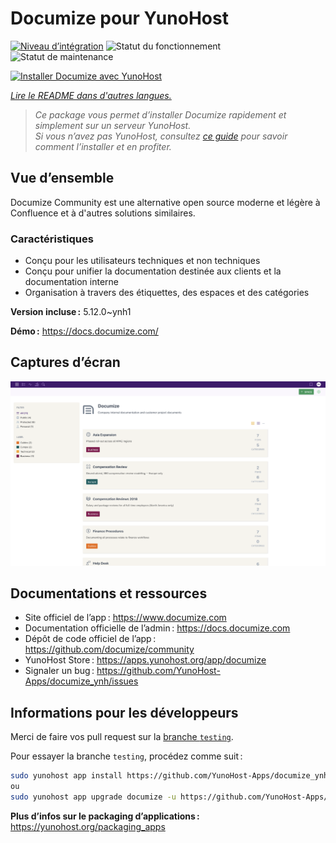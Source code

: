 <!--
Nota bene : ce README est automatiquement généré par <https://github.com/YunoHost/apps/tree/master/tools/readme_generator>
Il NE doit PAS être modifié à la main.
-->

# Documize pour YunoHost

[![Niveau d’intégration](https://dash.yunohost.org/integration/documize.svg)](https://ci-apps.yunohost.org/ci/apps/documize/) ![Statut du fonctionnement](https://ci-apps.yunohost.org/ci/badges/documize.status.svg) ![Statut de maintenance](https://ci-apps.yunohost.org/ci/badges/documize.maintain.svg)

[![Installer Documize avec YunoHost](https://install-app.yunohost.org/install-with-yunohost.svg)](https://install-app.yunohost.org/?app=documize)

*[Lire le README dans d'autres langues.](./ALL_README.md)*

> *Ce package vous permet d’installer Documize rapidement et simplement sur un serveur YunoHost.*  
> *Si vous n’avez pas YunoHost, consultez [ce guide](https://yunohost.org/install) pour savoir comment l’installer et en profiter.*

## Vue d’ensemble

Documize Community est une alternative open source moderne et légère à Confluence et à d'autres solutions similaires.

### Caractéristiques

- Conçu pour les utilisateurs techniques et non techniques
- Conçu pour unifier la documentation destinée aux clients et la documentation interne
- Organisation à travers des étiquettes, des espaces et des catégories


**Version incluse :** 5.12.0~ynh1

**Démo :** <https://docs.documize.com/>

## Captures d’écran

![Capture d’écran de Documize](./doc/screenshots/screenshot.png)

## Documentations et ressources

- Site officiel de l’app : <https://www.documize.com>
- Documentation officielle de l’admin : <https://docs.documize.com>
- Dépôt de code officiel de l’app : <https://github.com/documize/community>
- YunoHost Store : <https://apps.yunohost.org/app/documize>
- Signaler un bug : <https://github.com/YunoHost-Apps/documize_ynh/issues>

## Informations pour les développeurs

Merci de faire vos pull request sur la [branche `testing`](https://github.com/YunoHost-Apps/documize_ynh/tree/testing).

Pour essayer la branche `testing`, procédez comme suit :

```bash
sudo yunohost app install https://github.com/YunoHost-Apps/documize_ynh/tree/testing --debug
ou
sudo yunohost app upgrade documize -u https://github.com/YunoHost-Apps/documize_ynh/tree/testing --debug
```

**Plus d’infos sur le packaging d’applications :** <https://yunohost.org/packaging_apps>
